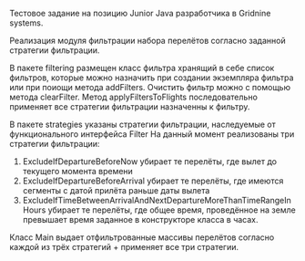 Тестовое задание на позицию Junior Java разработчика в Gridnine systems.

Реализация модуля фильтрации набора перелётов согласно заданной стратегии фильтрации.

В пакете filtering размещен класс фильтра хранящий в себе список фильтров, которые можно назначить при создании экземпляра фильтра или при поиощи метода addFilters. Очистить фильтр можно с помощью метода clearFilter. Метод applyFiltersToFlights последовательно применяет все стратегии фильтрации назначенны к фильтру.

В пакете strategies указаны стратегии фильтрации, наследуемые от функционального интерфейса Filter
На данный момент реализованы три стратегии фильтрации:
1. ExcludeIfDepartureBeforeNow убирает те перелёты, где вылет до текущего момента времени
2. ExcludeIfDepartureBeforeArrival убирает те перелёты, где	имеются сегменты с датой прилёта раньше даты вылета
3. ExcludeIfTimeBetweenArrivalAndNextDepartureMoreThanTimeRangeInHours убирает те перелёты, где общее время, проведённое на земле превышает время заданное в конструкторе класса в часах.

Класс Main выдает отфильтрованные массивы перелётов согласно каждой из трёх стратегий + применяет все три стратегии.
